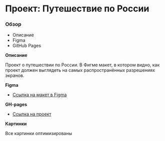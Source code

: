 # Проект: Путешествие по России

### Обзор
* Описание
* Figma
* GitHub Pages

**Описание**

Проект о путешествии по России.
В Фигме макет, в котором видно, как проект должен выглядеть на самых распространённых разрешениях экранов.

**Figma**

* [Ссылка на макет в Figma](https://www.figma.com/file/5S2WSbEFL6awjVWJ0NWL8Q/Sprint-3_-Russia-_-desktop-mobile?node-id=28503%3A0)

**GH-pages**
* [Ссылка на проект](https://d-v-gomenuk.github.io/russian-travel/index.html)

**Картинки**

Все картинки оптимизированы

